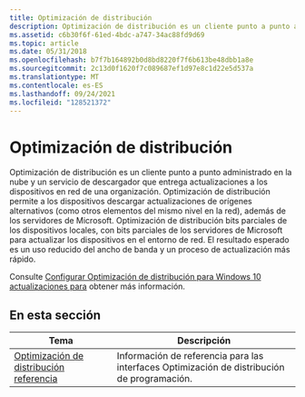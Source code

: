 ```yaml
---
title: Optimización de distribución
description: Optimización de distribución es un cliente punto a punto administrado en la nube y un servicio de descargador que entrega actualizaciones a los dispositivos en red de una organización.
ms.assetid: c6b30f6f-61ed-4bdc-a747-34ac88fd9d69
ms.topic: article
ms.date: 05/31/2018
ms.openlocfilehash: b7f7b164892b0d8bd8220f7f6b613be48dbb1a8e
ms.sourcegitcommit: 2c13d0f1620f7c089687ef1d97e8c1d22e5d537a
ms.translationtype: MT
ms.contentlocale: es-ES
ms.lasthandoff: 09/24/2021
ms.locfileid: "128521372"
---
```

# <a name="delivery-optimization"></a>Optimización de distribución

Optimización de distribución es un cliente punto a punto administrado en la nube y un servicio de descargador que entrega actualizaciones a los dispositivos en red de una organización. Optimización de distribución permite a los dispositivos descargar actualizaciones de orígenes alternativos (como otros elementos del mismo nivel en la red), además de los servidores de Microsoft. Optimización de distribución bits parciales de los dispositivos locales, con bits parciales de los servidores de Microsoft para actualizar los dispositivos en el entorno de red. El resultado esperado es un uso reducido del ancho de banda y un proceso de actualización más rápido.

Consulte [Configurar Optimización de distribución para Windows 10 actualizaciones para](/windows/deployment/update/waas-delivery-optimization) obtener más información.

## <a name="in-this-section"></a>En esta sección



| Tema                                       | Descripción                                                                             |
|---------------------------------------------|-----------------------------------------------------------------------------------------|
| [Optimización de distribución referencia](do-reference.md)<br/> | Información de referencia para las interfaces Optimización de distribución de programación. <br/> |



 

 

